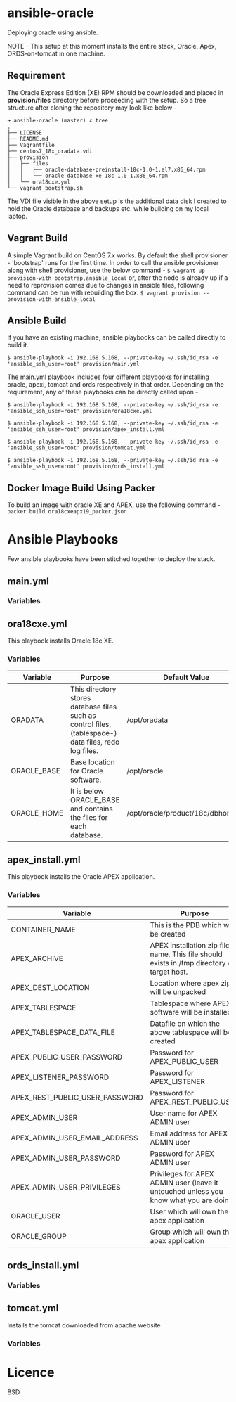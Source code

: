 # ansible-oracle

Deploying oracle using ansible.

NOTE - This setup at this moment installs the entire stack, Oracle, Apex, ORDS-on-tomcat in one machine.

## Requirement

The Oracle Express Edition (XE) RPM should be downloaded and placed in **provision/files** directory before proceeding with the setup. So a tree structure after cloning the repository may look like below - 
```
➜ ansible-oracle (master) ✗ tree
.
├── LICENSE
├── README.md
├── Vagrantfile
├── centos7_18x_oradata.vdi
├── provision
│   ├── files
│   │   ├── oracle-database-preinstall-18c-1.0-1.el7.x86_64.rpm
│   │   └── oracle-database-xe-18c-1.0-1.x86_64.rpm
│   └── ora18cxe.yml
└── vagrant_bootstrap.sh
```

The VDI file visible in the above setup is the additional data disk I created to hold the Oracle database and backups etc. while building on my local laptop.

## Vagrant Build

A simple Vagrant build on CentOS 7.x works. By default the shell provisioner - 'bootstrap' runs for the first time. In order to call the ansible provisioner along with shell provisioner, use the below command - 
`$ vagrant up --provision-with bootstrap,ansible_local`
or, after the node is already up if a need to reprovision comes due to changes in ansible files, following command can be run with rebuilding the box.
`$ vagrant provision --provision-with ansible_local`

## Ansible Build

If you have an existing machine, ansible playbooks can be called directly to build it.

`$ ansible-playbook -i 192.168.5.168, --private-key ~/.ssh/id_rsa -e 'ansible_ssh_user=root' provision/main.yml`

The main.yml playbook includes four different playbooks for installing oracle, apexi, tomcat  and ords respectively in that order. Depending on the requirement, any of these playbooks can be directly called upon - 

`$ ansible-playbook -i 192.168.5.168, --private-key ~/.ssh/id_rsa -e 'ansible_ssh_user=root' provision/ora18cxe.yml`

`$ ansible-playbook -i 192.168.5.168, --private-key ~/.ssh/id_rsa -e 'ansible_ssh_user=root' provision/apex_install.yml`

`$ ansible-playbook -i 192.168.5.168, --private-key ~/.ssh/id_rsa -e 'ansible_ssh_user=root' provision/tomcat.yml`

`$ ansible-playbook -i 192.168.5.168, --private-key ~/.ssh/id_rsa -e 'ansible_ssh_user=root' provision/ords_install.yml`

## Docker Image Build Using Packer

To build an image with oracle XE and APEX, use the following command - 
`packer build ora18cxeapx19_packer.json`


# Ansible Playbooks

Few ansible playbooks have been stitched together to deploy the stack.

## main.yml

### Variables

## ora18cxe.yml

This playbook installs Oracle 18c XE.

### Variables

| Variable    | Purpose                                                                                               | Default Value                    |
|-------------|-------------------------------------------------------------------------------------------------------|----------------------------------|
| ORADATA     | This directory stores database files such as control files, (tablespace-) data files, redo log files. | /opt/oradata                     |
| ORACLE_BASE | Base location for Oracle software.                                                                    | /opt/oracle                      |
| ORACLE_HOME | It is below ORACLE_BASE and contains the files for each database.                                     | /opt/oracle/product/18c/dbhomeXE |

## apex_install.yml

This playbook installs the Oracle APEX application.

### Variables

| Variable                       | Purpose                                                                                    | Default Value             |
|--------------------------------|--------------------------------------------------------------------------------------------|---------------------------|
| CONTAINER_NAME                 | This is the PDB which will be created                                                      | XEPDB1                    |
| APEX_ARCHIVE                   | APEX installation zip file name. This file should exists in /tmp directory on target host. | apex_19.2_en.zip          |
| APEX_DEST_LOCATION             | Location where apex zip will be unpacked                                                   | /opt                      |
| APEX_TABLESPACE                | Tablespace where APEX software will be installed                                           | APEX_TABSPACE             |
| APEX_TABLESPACE_DATA_FILE      | Datafile on which the above tablespace will be created                                     | xe_apex_tabspace_01.dat   |
| APEX_PUBLIC_USER_PASSWORD      | Password for APEX_PUBLIC_USER                                                              | Passw0rd123               |
| APEX_LISTENER_PASSWORD         | Password for APEX_LISTENER                                                                 | Passw0rd123               |
| APEX_REST_PUBLIC_USER_PASSWORD | Password for APEX_REST_PUBLIC_USER                                                         | Passw0rd123               |
| APEX_ADMIN_USER                | User name for APEX ADMIN user                                                              | ADMIN                     |
| APEX_ADMIN_USER_EMAIL_ADDRESS  | Email address for APEX ADMIN user                                                          | support@domain.com        |
| APEX_ADMIN_USER_PASSWORD       | Password for APEX ADMIN user                                                               | Passw0rd123               |
| APEX_ADMIN_USER_PRIVILEGES     | Privileges for APEX ADMIN user (leave it untouched unless you know what you are doing)     | ADMIN                     |
| ORACLE_USER                    | User which will own the apex application                                                   | oracle                    |
| ORACLE_GROUP                   | Group which will own the apex application                                                  | dba                       |

## ords_install.yml

### Variables

## tomcat.yml

Installs the tomcat downloaded from apache website

### Variables


# Licence

BSD


